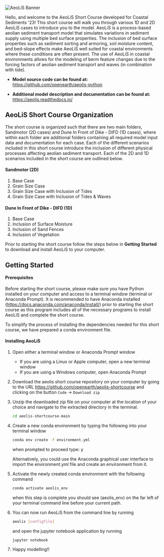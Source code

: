 ![AeoLiS Banner](https://github.com/openearth/aeolis-shortcourse/blob/main/Sandmotor/notebooks/logo.png)

Hello, and welcome to the AeoLiS Short Course developed for Coastal Sediments '23! This short course will walk you through various 1D 
and 2D AeoLiS cases to introduce you to the model. AeoLiS is a process-based aeolian sediment transport model that simulates variations 
in sediment supply using multiple bed surface properties. The inclusion of bed surface properties such as sediment sorting and armoring, 
soil moisture content, and bed-slope effects make AeoLiS well suited for coastal environments where these conditions are often present. 
The use of AeoLiS in coastal environments allows for the modeling of berm feature changes due to the forcing factors of aeolian sediment 
transport and waves (in combination with tide). 

   * **Model source code can be found at:** https://github.com/openearth/aeolis-python

   * **Additional model description and documentation can be found at:** https://aeolis.readthedocs.io/

## AeoLiS Short Course Organization

The short course is organized such that there are two main folders, Sandmotor (2D cases) and Dune In Front of Dike - DIFD (1D cases),
where within each folder are additional folders containing all required model input data and documentation for each case. Each of the 
different scenarios included in this short course introduce the inclusion of different physical processes affecting aeolian sediment
transport. Each of the 2D and 1D scenarios included in the short course are outlined below.

#### Sandmotor (2D)   
   1. Base Case 
   2. Grain Size Case 
   3. Grain Size Case with Inclusion of Tides 
   4. Grain Size Case with Inclusion of Tides & Waves 
  
#### Dune In Front of Dike - DIFD (1D)
   1. Base Case 
   2. Inclusion of Surface Moisture
   3. Inclusion of Sand Fences
   4. Inclusion of Vegetation

Prior to starting the short course follow the steps below in **Getting Started** to download and install AeoLiS to your computer.

## Getting Started

#### Prerequisites

Before starting the short course, please make sure you have Python installed on your computer and access to a terminal window (terminal or Anaconda Prompt). 
It is recommended to have Anaconda installed (https://docs.anaconda.com/anaconda/install/) prior to starting the short course as this program includes all of the necessary programs to install AeoLiS and complete the short course. 

To simplify the process of installing the dependencies needed for this short course, we have prepared a conda environment file. 

#### Installing AeoLiS

1. Open either a terminal window or Anaconda Prompt window
   * If you are using a Linux or Apple computer, open a new terminal window
   * If you are using a Windows computer, open Anaconda Prompt 
2. Download the aeolis short course repository on your computer by going to the URL https://github.com/openearth/aeolis-shortcourse and clicking on the button `Code` -> `Download zip`
3. Unzip the downloaded zip file on your computer at the location of your choice and navigate to the extracted directory in the terminal.
    ```sh
    cd aeolis-shortcourse-main
    ```
4. Create a new conda environment by typing the following into your terminal window
   ```sh
   conda env create -f environment.yml
   ```
   when prompted to proceed type: y

   Alternatively, you could use the Anaconda graphical user interface to import the environment.yml file and create an environment from it.
5. Activate the newly created conda environment with the following command
   ```sh
   conda activate aeolis_env
   ```
   when this step is complete you should see (aeolis_env) on the far left of your terminal command line before your current path.
   
6. You can now run AeoLiS from the command line by running 
   ```sh
   aeolis [configfile]
   ```
   and open the jupyter notebook application by running
   ```sh
   jupyter notebook
   ```
7. Happy modelling!!
